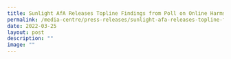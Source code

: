 ```yaml
---
title: Sunlight AfA Releases Topline Findings from Poll on Online Harms at Webinar
permalink: /media-centre/press-releases/sunlight-afa-releases-topline-findings-from-poll-online-harms/
date: 2022-03-25
layout: post
description: ""
image: ""
---
```


